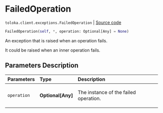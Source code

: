 # FailedOperation
`toloka.client.exceptions.FailedOperation` | [Source code](https://github.com/Toloka/toloka-kit/blob/v1.2.0/src/client/exceptions.py#L41)

```python
FailedOperation(self, *, operation: Optional[Any] = None)
```

An exception that is raised when an operation fails.


It could be raised when an inner operation fails.

## Parameters Description

| Parameters | Type | Description |
| :----------| :----| :-----------|
`operation`|**Optional\[Any\]**|<p>The instance of the failed operation.</p>
